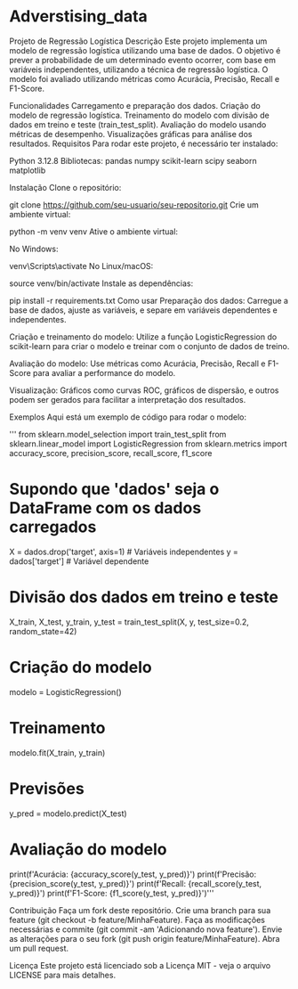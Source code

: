 # Adverstising_data

Projeto de Regressão Logística
Descrição
Este projeto implementa um modelo de regressão logística utilizando uma base de dados. O objetivo é prever a probabilidade de um determinado evento ocorrer, com base em variáveis independentes, utilizando a técnica de regressão logística. O modelo foi avaliado utilizando métricas como Acurácia, Precisão, Recall e F1-Score.

Funcionalidades
Carregamento e preparação dos dados.
Criação do modelo de regressão logística.
Treinamento do modelo com divisão de dados em treino e teste (train_test_split).
Avaliação do modelo usando métricas de desempenho.
Visualizações gráficas para análise dos resultados.
Requisitos
Para rodar este projeto, é necessário ter instalado:

Python 3.12.8
Bibliotecas:
pandas
numpy
scikit-learn
scipy
seaborn
matplotlib

Instalação
Clone o repositório:


git clone https://github.com/seu-usuario/seu-repositorio.git
Crie um ambiente virtual:


python -m venv venv
Ative o ambiente virtual:

No Windows:

venv\Scripts\activate
No Linux/macOS:

source venv/bin/activate
Instale as dependências:


pip install -r requirements.txt
Como usar
Preparação dos dados: Carregue a base de dados, ajuste as variáveis, e separe em variáveis dependentes e independentes.

Criação e treinamento do modelo: Utilize a função LogisticRegression do scikit-learn para criar o modelo e treinar com o conjunto de dados de treino.

Avaliação do modelo: Use métricas como Acurácia, Precisão, Recall e F1-Score para avaliar a performance do modelo.

Visualização: Gráficos como curvas ROC, gráficos de dispersão, e outros podem ser gerados para facilitar a interpretação dos resultados.

Exemplos
Aqui está um exemplo de código para rodar o modelo:

'''
from sklearn.model_selection import train_test_split
from sklearn.linear_model import LogisticRegression
from sklearn.metrics import accuracy_score, precision_score, recall_score, f1_score

# Supondo que 'dados' seja o DataFrame com os dados carregados
X = dados.drop('target', axis=1)  # Variáveis independentes
y = dados['target']  # Variável dependente

# Divisão dos dados em treino e teste
X_train, X_test, y_train, y_test = train_test_split(X, y, test_size=0.2, random_state=42)

# Criação do modelo
modelo = LogisticRegression()

# Treinamento
modelo.fit(X_train, y_train)

# Previsões
y_pred = modelo.predict(X_test)

# Avaliação do modelo
print(f'Acurácia: {accuracy_score(y_test, y_pred)}')
print(f'Precisão: {precision_score(y_test, y_pred)}')
print(f'Recall: {recall_score(y_test, y_pred)}')
print(f'F1-Score: {f1_score(y_test, y_pred)}')'''

Contribuição
Faça um fork deste repositório.
Crie uma branch para sua feature (git checkout -b feature/MinhaFeature).
Faça as modificações necessárias e commite (git commit -am 'Adicionando nova feature').
Envie as alterações para o seu fork (git push origin feature/MinhaFeature).
Abra um pull request.

Licença
Este projeto está licenciado sob a Licença MIT - veja o arquivo LICENSE para mais detalhes.


